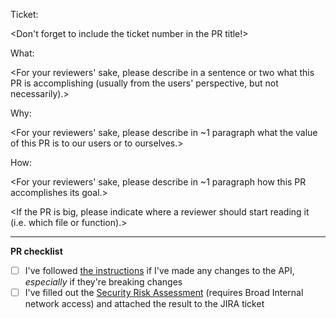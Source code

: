 Ticket: <Link to Jira ticket>

  \<Don't forget to include the ticket number in the PR title!\>

What:

  \<For your reviewers' sake, please describe in a sentence or two what this PR is accomplishing (usually from the users' perspective, but not necessarily).\>

Why:

  \<For your reviewers' sake, please describe in ~1 paragraph what the value of this PR is to our users or to ourselves.\>

How:

  \<For your reviewers' sake, please describe in ~1 paragraph how this PR accomplishes its goal.\>

  \<If the PR is big, please indicate where a reviewer should start reading it (i.e. which file or function).\>

---

**PR checklist**

- [ ] I've followed [the instructions](https://github.com/broadinstitute/sam/blob/develop/CONTRIBUTING.md#api-changes) if I've made any changes to the API, _especially_ if they're breaking changes
- [ ] I've filled out the [Security Risk Assessment](https://sdarq.dsp-appsec.broadinstitute.org/jira-ticket-risk-assesment) (requires Broad Internal network access) and attached the result to the JIRA ticket
